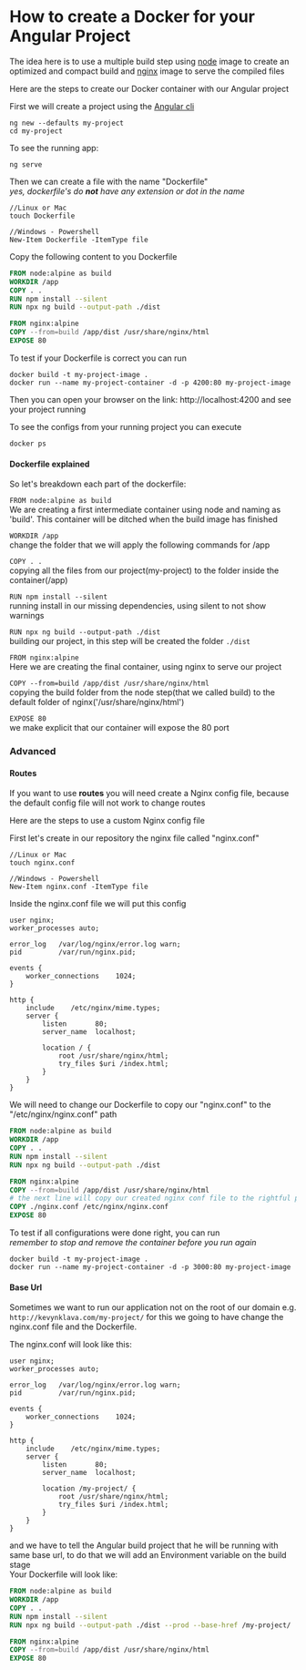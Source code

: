 # How to create a Docker for your Angular Project


The idea here is to use a multiple build step using [node](https://nodejs.org/en/) image to create an optimized and compact build and [nginx](https://www.nginx.com/) image to serve the compiled files

Here are the steps to create our Docker container with our Angular project

First we will create a project using the [Angular cli](https://cli.angular.io/)

```
ng new --defaults my-project
cd my-project
```

To see the running app:
```
ng serve
```

Then we can create a file with the name "Dockerfile"<br/>
*yes, dockerfile's do **not** have any extension or dot in the name*

```
//Linux or Mac
touch Dockerfile

//Windows - Powershell
New-Item Dockerfile -ItemType file
```

Copy the following content to you Dockerfile
```dockerfile
FROM node:alpine as build
WORKDIR /app
COPY . .
RUN npm install --silent
RUN npx ng build --output-path ./dist

FROM nginx:alpine
COPY --from=build /app/dist /usr/share/nginx/html
EXPOSE 80
```

To test if your Dockerfile is correct you can run

```
docker build -t my-project-image .
docker run --name my-project-container -d -p 4200:80 my-project-image
```

Then you can open your browser on the link: http://localhost:4200 and see your project running

To see the configs from your running project you can execute
```
docker ps 
```

#### Dockerfile explained

So let's breakdown each part of the dockerfile:

`FROM node:alpine as build`<br/>
We are creating a first intermediate container using node and naming as 'build'. This container will be ditched when the build image has finished

`WORKDIR /app`<br/>
 change the folder that we will apply the following commands for /app
 
 `COPY . .`<br/>
 copying all the files from our project(my-project) to the folder inside the container(/app)
 
 `RUN npm install --silent`<br/>
 running install in our missing dependencies, using silent to not show warnings
 
 `RUN npx ng build --output-path ./dist`<br/>
 building our project, in this step will be created the folder `./dist`
 
 `FROM nginx:alpine`<br/>
 Here we are creating the final container, using nginx to serve our project
 
 `COPY --from=build /app/dist /usr/share/nginx/html`<br/>
 copying the build folder from the node step(that we called build) to the default folder of nginx('/usr/share/nginx/html')

`EXPOSE 80`<br/>
we make explicit that our container will expose the 80 port

### Advanced

#### Routes
If you want to use **routes** you will need create a Nginx config file, because the default config file will not work to change routes

Here are the steps to use a custom Nginx config file

First let's create in our repository the nginx file called "nginx.conf"
```
//Linux or Mac
touch nginx.conf

//Windows - Powershell
New-Item nginx.conf -ItemType file
```

Inside the nginx.conf file we will put this config

```
user nginx;
worker_processes auto;

error_log   /var/log/nginx/error.log warn;
pid         /var/run/nginx.pid;

events {
    worker_connections    1024;
}

http {
    include    /etc/nginx/mime.types;
    server {
        listen       80;
        server_name  localhost;

        location / {
            root /usr/share/nginx/html;
            try_files $uri /index.html;
        }
    }
} 
```

We will need to change our Dockerfile to copy our "nginx.conf" to the "/etc/nginx/nginx.conf" path

```dockerfile
FROM node:alpine as build
WORKDIR /app
COPY . .
RUN npm install --silent
RUN npx ng build --output-path ./dist

FROM nginx:alpine
COPY --from=build /app/dist /usr/share/nginx/html
# the next line will copy our created nginx conf file to the rightful place
COPY ./nginx.conf /etc/nginx/nginx.conf
EXPOSE 80
```

To test if all configurations were done right, you can run<br/>
*remember to stop and remove the container before you run again*
```
docker build -t my-project-image .
docker run --name my-project-container -d -p 3000:80 my-project-image
```


#### Base Url

Sometimes we want to run our application not on the root of our domain e.g. `http://kevynklava.com/my-project/` for this we going to have change the nginx.conf file and the Dockerfile.

The nginx.conf will look like this:

```
user nginx;
worker_processes auto;

error_log   /var/log/nginx/error.log warn;
pid         /var/run/nginx.pid;

events {
    worker_connections    1024;
}

http {
    include    /etc/nginx/mime.types;
    server {
        listen       80;
        server_name  localhost;

        location /my-project/ {
            root /usr/share/nginx/html;
            try_files $uri /index.html;
        }
    }
} 
```

and we have to tell the Angular build project that he will be running with same base url, to do that we will add an Environment variable on the build stage<br/>
Your Dockerfile will look like:

```dockerfile
FROM node:alpine as build
WORKDIR /app
COPY . .
RUN npm install --silent
RUN npx ng build --output-path ./dist --prod --base-href /my-project/

FROM nginx:alpine
COPY --from=build /app/dist /usr/share/nginx/html
EXPOSE 80
```